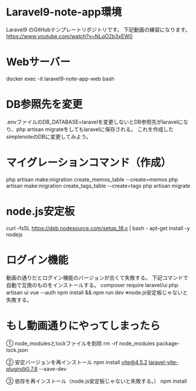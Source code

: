 # Laravel9-note-app環境

Laravel9 のGitHubテンプレートリポジトリです。
下記動画の練習になります。
https://www.youtube.com/watch?v=NLqO2b3xEW0

# Webサーバー
docker exec -it laravel9-note-app-web bash

# DB参照先を変更
.envファイルのDB_DATABASE=laravelを変更しないとDB参照先がlaravelになり、php artisan migrateをしてもlaravelに保存される。
これを作成したsimplenoteのDBに変更してみよう。

# マイグレーションコマンド（作成）
php artisan make:migration create_memos_table --create=memos
php artisan make:migration create_tags_table --create=tags
php artisan migrate

# node.js安定板
curl -fsSL https://deb.nodesource.com/setup_18.x | bash -
apt-get install -y nodejs

# ログイン機能
動画の通りだとログイン機能のバージョンが古くて失敗する。
下記コマンドで自動で互換のものをインストールする。
composer require laravel/ui
php artisan ui vue --auth
npm install && npm run dev ※node.js安定板じゃないと失敗する。

# もし動画通りにやってしまったら
① node_modulesとlockファイルを削除
rm -rf node_modules package-lock.json

② 安定バージョンを再インストール
npm install vite@4.5.2 laravel-vite-plugin@0.7.8 --save-dev

③ 依存を再インストール（node.js安定板じゃないと失敗する。）
npm install


